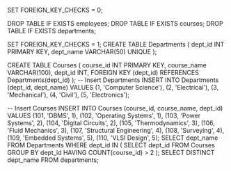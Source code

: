 SET FOREIGN_KEY_CHECKS = 0;

DROP TABLE IF EXISTS employees;
DROP TABLE IF EXISTS courses;
DROP TABLE IF EXISTS departments;

SET FOREIGN_KEY_CHECKS = 1;
CREATE TABLE Departments (
    dept_id INT PRIMARY KEY,
    dept_name VARCHAR(50) UNIQUE
);

CREATE TABLE Courses (
    course_id INT PRIMARY KEY,
    course_name VARCHAR(100),
    dept_id INT,
    FOREIGN KEY (dept_id) REFERENCES Departments(dept_id)
);
-- Insert Departments
INSERT INTO Departments (dept_id, dept_name) VALUES
(1, 'Computer Science'),
(2, 'Electrical'),
(3, 'Mechanical'),
(4, 'Civil'),
(5, 'Electronics');

-- Insert Courses
INSERT INTO Courses (course_id, course_name, dept_id) VALUES
(101, 'DBMS', 1),
(102, 'Operating Systems', 1),
(103, 'Power Systems', 2),
(104, 'Digital Circuits', 2),
(105, 'Thermodynamics', 3),
(106, 'Fluid Mechanics', 3),
(107, 'Structural Engineering', 4),
(108, 'Surveying', 4),
(109, 'Embedded Systems', 5),
(110, 'VLSI Design', 5);
SELECT dept_name
FROM Departments
WHERE dept_id IN (
    SELECT dept_id
    FROM Courses
    GROUP BY dept_id
    HAVING COUNT(course_id) > 2
);
SELECT DISTINCT dept_name
FROM departments;

